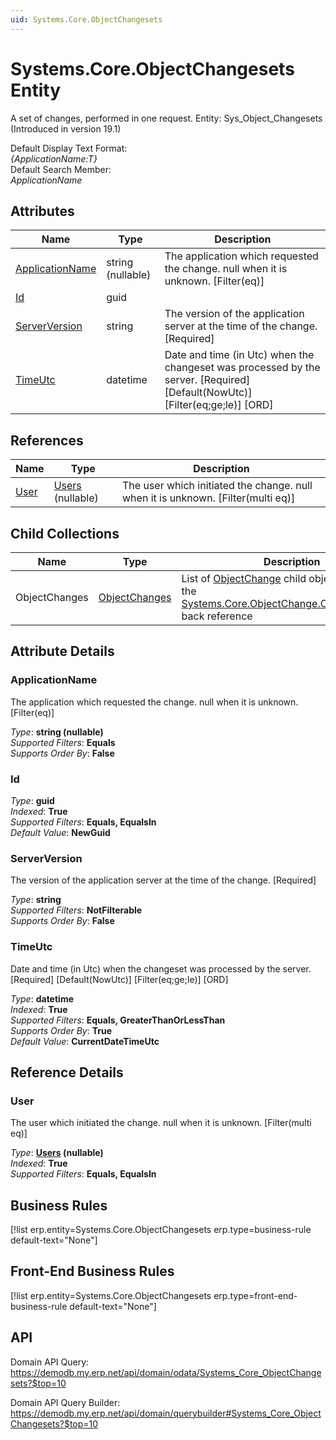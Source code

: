 ```yaml
---
uid: Systems.Core.ObjectChangesets
---
```

# Systems.Core.ObjectChangesets Entity

A set of changes, performed in one request. Entity: Sys_Object_Changesets (Introduced in version 19.1)

Default Display Text Format:  
_{ApplicationName:T}_  
Default Search Member:  
_ApplicationName_  

## Attributes

| Name | Type | Description |
| ---- | ---- | --- |
| [ApplicationName](Systems.Core.ObjectChangesets.md#applicationname) | string (nullable) | The application which requested the change. null when it is unknown. [Filter(eq)] 
| [Id](Systems.Core.ObjectChangesets.md#id) | guid |  
| [ServerVersion](Systems.Core.ObjectChangesets.md#serverversion) | string | The version of the application server at the time of the change. [Required] 
| [TimeUtc](Systems.Core.ObjectChangesets.md#timeutc) | datetime | Date and time (in Utc) when the changeset was processed by the server. [Required] [Default(NowUtc)] [Filter(eq;ge;le)] [ORD] 

## References

| Name | Type | Description |
| ---- | ---- | --- |
| [User](Systems.Core.ObjectChangesets.md#user) | [Users](Systems.Security.Users.md) (nullable) | The user which initiated the change. null when it is unknown. [Filter(multi eq)] |

## Child Collections

| Name | Type | Description |
| ---- | ---- | --- |
| ObjectChanges | [ObjectChanges](Systems.Core.ObjectChanges.md) | List of [ObjectChange](Systems.Core.ObjectChanges.md) child objects, based on the [Systems.Core.ObjectChange.ObjectChangeset](Systems.Core.ObjectChanges.md#objectchangeset) back reference 


## Attribute Details

### ApplicationName

The application which requested the change. null when it is unknown. [Filter(eq)]

_Type_: **string (nullable)**  
_Supported Filters_: **Equals**  
_Supports Order By_: **False**  

### Id

_Type_: **guid**  
_Indexed_: **True**  
_Supported Filters_: **Equals, EqualsIn**  
_Default Value_: **NewGuid**  

### ServerVersion

The version of the application server at the time of the change. [Required]

_Type_: **string**  
_Supported Filters_: **NotFilterable**  
_Supports Order By_: **False**  

### TimeUtc

Date and time (in Utc) when the changeset was processed by the server. [Required] [Default(NowUtc)] [Filter(eq;ge;le)] [ORD]

_Type_: **datetime**  
_Indexed_: **True**  
_Supported Filters_: **Equals, GreaterThanOrLessThan**  
_Supports Order By_: **True**  
_Default Value_: **CurrentDateTimeUtc**  


## Reference Details

### User

The user which initiated the change. null when it is unknown. [Filter(multi eq)]

_Type_: **[Users](Systems.Security.Users.md) (nullable)**  
_Indexed_: **True**  
_Supported Filters_: **Equals, EqualsIn**  



## Business Rules

[!list erp.entity=Systems.Core.ObjectChangesets erp.type=business-rule default-text="None"]

## Front-End Business Rules

[!list erp.entity=Systems.Core.ObjectChangesets erp.type=front-end-business-rule default-text="None"]

## API

Domain API Query:
<https://demodb.my.erp.net/api/domain/odata/Systems_Core_ObjectChangesets?$top=10>

Domain API Query Builder:
<https://demodb.my.erp.net/api/domain/querybuilder#Systems_Core_ObjectChangesets?$top=10>

